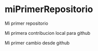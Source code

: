# miPrimerRepositorio

Mi primer repositorio

Mi primera contribucion local para github

Mi primer cambio desde github
